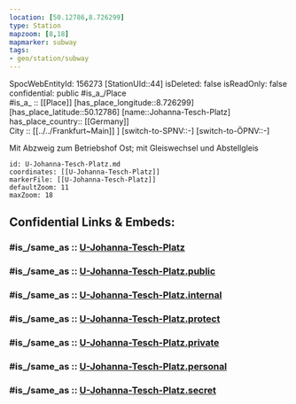 ```yaml
---
location: [50.12786,8.726299] 
type: Station 
mapzoom: [8,18] 
mapmarker: subway 
tags:
- geo/station/subway
---
```

SpocWebEntityId: 156273
[StationUId::44] 
isDeleted: false
isReadOnly: false
confidential: public
#is_a_/Place  
#is_a_ :: [[Place]] 
[has_place_longitude::8.726299] 
[has_place_latitude::50.12786] 
[name::Johanna-Tesch-Platz] 
has_place_country:: [[Germany]]  
City :: [[../../Frankfurt~Main]] ] 
[switch-to-SPNV::-] 
[switch-to-ÖPNV::-] 

Mit Abzweig zum Betriebshof Ost; mit Gleiswechsel und Abstellgleis

```leaflet
id: U-Johanna-Tesch-Platz.md
coordinates: [[U-Johanna-Tesch-Platz]] 
markerFile: [[U-Johanna-Tesch-Platz]] 
defaultZoom: 11 
maxZoom: 18
```


## Confidential Links & Embeds: 

### #is_/same_as :: [U-Johanna-Tesch-Platz](/_Standards/Earth/Continent/Europe/Europe~Central/Germany/Germany~West/Hessen/counties~Hessen/Frankfurt~Main/Stations-FFM~U/U-Johanna-Tesch-Platz.md) 

### #is_/same_as :: [U-Johanna-Tesch-Platz.public](/_public/Earth/Continent/Europe/Europe~Central/Germany/Germany~West/Hessen/counties~Hessen/Frankfurt~Main/Stations-FFM~U/U-Johanna-Tesch-Platz.public.md) 

### #is_/same_as :: [U-Johanna-Tesch-Platz.internal](/_internal/Earth/Continent/Europe/Europe~Central/Germany/Germany~West/Hessen/counties~Hessen/Frankfurt~Main/Stations-FFM~U/U-Johanna-Tesch-Platz.internal.md) 

### #is_/same_as :: [U-Johanna-Tesch-Platz.protect](/_protect/Earth/Continent/Europe/Europe~Central/Germany/Germany~West/Hessen/counties~Hessen/Frankfurt~Main/Stations-FFM~U/U-Johanna-Tesch-Platz.protect.md) 

### #is_/same_as :: [U-Johanna-Tesch-Platz.private](/_private/Earth/Continent/Europe/Europe~Central/Germany/Germany~West/Hessen/counties~Hessen/Frankfurt~Main/Stations-FFM~U/U-Johanna-Tesch-Platz.private.md) 

### #is_/same_as :: [U-Johanna-Tesch-Platz.personal](/_personal/Earth/Continent/Europe/Europe~Central/Germany/Germany~West/Hessen/counties~Hessen/Frankfurt~Main/Stations-FFM~U/U-Johanna-Tesch-Platz.personal.md) 

### #is_/same_as :: [U-Johanna-Tesch-Platz.secret](/_secret/Earth/Continent/Europe/Europe~Central/Germany/Germany~West/Hessen/counties~Hessen/Frankfurt~Main/Stations-FFM~U/U-Johanna-Tesch-Platz.secret.md)

